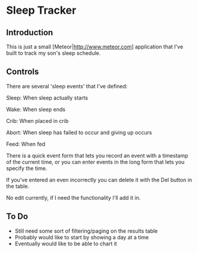 # Sleep Tracker #
## Introduction ##

This is just a small [Meteor|http://www.meteor.com] application
that I've built to track my son's sleep schedule.

## Controls ##

There are several 'sleep events' that I've defined:

Sleep: When sleep actually starts

Wake: When sleep ends

Crib: When placed in crib

Abort: When sleep has failed to occur and giving up occurs

Feed: When fed

There is a quick event form that lets you record an event with a timestamp
of the current time, or you can enter events in the long form that lets you
specify the time.

If you've entered an even incorrectly you can delete it with the Del button
in the table.

No edit currently, if I need the functionality I'll add it in.


## To Do ##
- Still need some sort of filtering/paging on the results table
- Probably would like to start by showing a day at a time
- Eventually would like to be able to chart it
